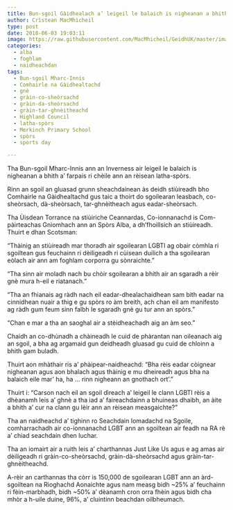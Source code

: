 ```yaml
---
title: Bun-sgoil Gàidhealach a’ leigeil le balaich is nigheanan a bhith a’ farpais ri chèile ann an rèisean latha-spòrs
author: Crìstean MacMhìcheil
type: post
date: 2018-06-03 19:03:11
image: https://raw.githubusercontent.com/MacMhicheil/GeidhUK/master/images/2018-06-03-bun-sgoil-gaidhealach-a-leigeil-le-balaich-is-nigheanan-a-bhith-a-farpais-ri-cheile-ann-an-reisean-latha-spors.jpg
categories:
  - alba
  - foghlam
  - naidheachdan
tags:
  - Bun-sgoil Mharc-Innis
  - Comhairle na Gàidhealtachd
  - gnè
  - gràin-co-sheòrsachd
  - gràin-da-sheòrsachd
  - gràin-tar-ghnèitheachd
  - Highland Council
  - latha-spòrs
  - Merkinch Primary School
  - spòrs
  - sports day

---
```

Tha Bun-sgoil Mharc-Innis ann an Inverness air leigeil le balaich is nigheanan a bhith a&#8217; farpais ri chèile ann an rèisean latha-spòrs.

<!--more-->

Rinn an sgoil an gluasad grunn sheachdainean às deidh stiùireadh bho Comhairle na Gàidhealtachd gus taic a thoirt do sgoilearan leasbach, co-sheòrsach, dà-sheòrsach, tar-ghnèitheach agus eadar-sheòrsach.

Tha Ùisdean Torrance na stiùiriche Ceannardas, Co-ionnanachd is Com-pàirteachas Gnìomhach ann an Spòrs Alba, a dh&#8217;fhoillsich an stiùireadh. Thuirt e dhan Scotsman:

&#8220;Thàinig an stiùireadh mar thoradh air sgoilearan LGBTI ag obair còmhla ri sgoiltean gus feuchainn ri dèiligeadh ri cùisean duilich a tha sgoilearan eòlach air ann am foghlam corporra gu sònraichte.&#8221;

&#8220;Tha sinn air moladh nach bu chòir sgoilearan a bhith air an sgaradh a rèir gnè mura h-eil e riatanach.&#8221;

&#8220;Tha an fhianais ag ràdh nach eil eadar-dhealachaidhean sam bith eadar na cinnidhean nuair a thig e gu spòrs ro àm breith, ach chan eil am manifesto ag ràdh gum feum sinn falbh le sgaradh gnè gu tur ann an spòrs.&#8221;

&#8220;Chan e mar a tha an saoghal air a stèidheachadh aig an àm seo.&#8221;

Chaidh an co-dhùnadh a chàineadh le cuid de phàrantan nan oileanach aig an sgoil, a bha ag argamaid gun deidheadh gluasad gu cuid de chloinn a bhith gam buladh.

Thuirt aon mhàthair ris a&#8217; phàipear-naidheachd: &#8220;Bha rèis eadar còignear nigheanan agus aon bhalach agus thàinig e mu dheireadh agus bha na balaich eile mar&#8217; ha, ha &#8230; rinn nigheann an gnothach ort&#8217;.&#8221;

Thuirt i: &#8220;Carson nach eil an sgoil dìreach a&#8217; leigeil le clann LGBTI rèis a dhèanamh leis a&#8217; ghnè a tha iad a&#8217; faireachdainn a bhuineas dhaibh, an àite a bhith a&#8217; cur na clann gu lèir ann an rèisean measgaichte?&#8221;

Tha an naidheachd a&#8217; tighinn ro Seachdain Iomadachd na Sgoile, comharrachadh air co-ionnanachd LGBT ann an sgoiltean air feadh na RA rè a&#8217; chiad seachdain dhen Iuchar.

Tha an iomairt air a ruith leis a&#8217; charthannas Just Like Us agus e ag amas air dèiligeadh ri gràin-co-sheòrsachd, gràin-dà-sheòrsachd agus gràin-tar-ghnèitheachd.

A-rèir an carthannas tha còrr is 150,000 de sgoilearan LGBT ann an àrd-sgoiltean na Rìoghachd Aonaichte agus nam measg bidh ~25% a&#8217; feuchainn ri fèin-marbhadh, bidh ~50% a&#8217; dèanamh cron orra fhèin agus bidh cha mhòr a h-uile duine, 96%, a&#8217; cluintinn beachdan oilbheumach.

